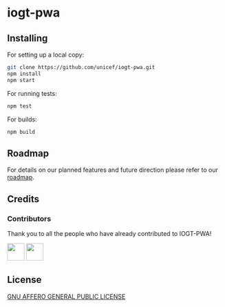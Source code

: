 # iogt-pwa

## Installing

For setting up a local copy:

```bash
git clone https://github.com/unicef/iogt-pwa.git
npm install
npm start
```

For running tests:

```bash
npm test
```

For builds:

```bash
npm build
```


## Roadmap

For details on our planned features and future direction please refer to our [roadmap](https://github.com/uniccef/iogt-pwa).

## Credits


### Contributors

Thank you to all the people who have already contributed to IOGT-PWA!


<a href="https://github.com/bppanwar"><img src="https://avatars1.githubusercontent.com/u/6149957?v=4" width=40></a>
<a href="https://github.com/nathanbaleeta"><img src="https://avatars2.githubusercontent.com/u/8824104?v=4" width=40></a>
            

## License
[GNU AFFERO GENERAL PUBLIC LICENSE](https://github.com/unicef/iogt-pwa/blob/master/LICENSE)

